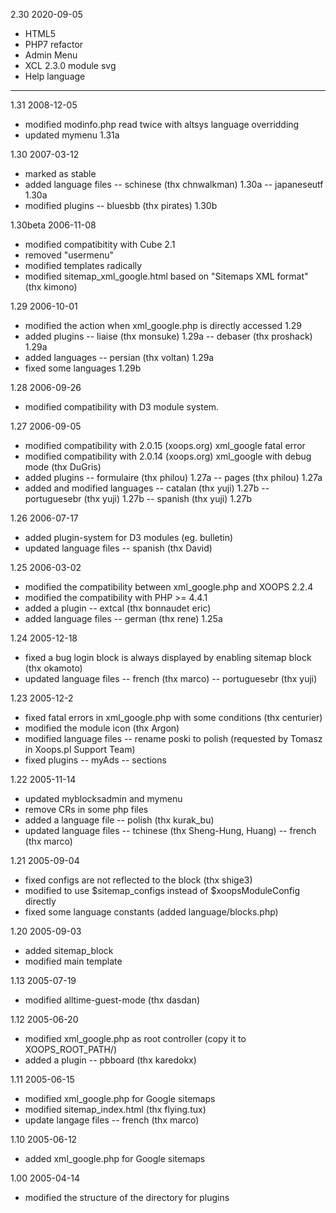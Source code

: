 
2.30 2020-09-05

- HTML5
- PHP7 refactor
- Admin Menu
- XCL 2.3.0 module svg
- Help language

-----
1.31 2008-12-05

- modified modinfo.php read twice with altsys language overridding
- updated mymenu 1.31a

1.30 2007-03-12

- marked as stable
- added language files
-- schinese (thx chnwalkman) 1.30a
-- japaneseutf 1.30a
- modified plugins
-- bluesbb (thx pirates) 1.30b

1.30beta 2006-11-08

- modified compatibitity with Cube 2.1
- removed "usermenu"
- modified templates radically
- modified sitemap_xml_google.html based on "Sitemaps XML format" (thx kimono)

1.29 2006-10-01

- modified the action when xml_google.php is directly accessed 1.29
- added plugins
-- liaise (thx monsuke) 1.29a
-- debaser (thx proshack) 1.29a
- added languages
-- persian (thx voltan) 1.29a
- fixed some languages 1.29b

1.28 2006-09-26

- modified compatibility with D3 module system.

1.27 2006-09-05

- modified compatibility with 2.0.15 (xoops.org) xml_google fatal error
- modified compatibility with 2.0.14 (xoops.org) xml_google with debug mode (thx DuGris)
- added plugins
-- formulaire (thx philou) 1.27a
-- pages (thx philou) 1.27a
- added and modified languages
-- catalan (thx yuji) 1.27b
-- portuguesebr (thx yuji) 1.27b
-- spanish (thx yuji) 1.27b

1.26 2006-07-17

- added plugin-system for D3 modules (eg. bulletin)
- updated language files
-- spanish (thx David)

1.25 2006-03-02

- modified the compatibility between xml_google.php and XOOPS 2.2.4
- modified the compatibility with PHP >= 4.4.1
- added a plugin
-- extcal (thx bonnaudet eric)
- added language files
-- german (thx rene) 1.25a

1.24 2005-12-18

- fixed a bug login block is always displayed by enabling sitemap block (thx okamoto)
- updated language files
-- french (thx marco)
-- portuguesebr (thx yuji)

1.23 2005-12-2

- fixed fatal errors in xml_google.php with some conditions (thx centurier)
- modified the module icon (thx Argon)
- modified language files
-- rename poski to polish (requested by Tomasz in Xoops.pl Support Team)
- fixed plugins
-- myAds
-- sections

1.22 2005-11-14

- updated myblocksadmin and mymenu
- remove CRs in some php files
- added a language file
-- polish (thx kurak_bu)
- updated language files
-- tchinese (thx Sheng-Hung, Huang)
-- french (thx marco)


1.21 2005-09-04

- fixed configs are not reflected to the block (thx shige3)
- modified to use $sitemap_configs instead of $xoopsModuleConfig directly
- fixed some language constants (added language/blocks.php)


1.20 2005-09-03

- added sitemap_block
- modified main template


1.13 2005-07-19

- modified alltime-guest-mode (thx dasdan)


1.12 2005-06-20

- modified xml_google.php as root controller (copy it to XOOPS_ROOT_PATH/)
- added a plugin
-- pbboard (thx karedokx)


1.11 2005-06-15

- modified xml_google.php for Google sitemaps
- modified sitemap_index.html (thx flying.tux)
- update langage files
-- french (thx marco)


1.10 2005-06-12

- added xml_google.php for Google sitemaps


1.00 2005-04-14

- modified the structure of the directory for plugins
